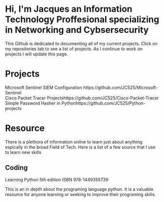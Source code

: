 <h1>Hi, I'm Jacques an Information Technology Proffesional specializing in Networking and Cybsersecurity</h1>

<b1> This Github is dedicated to documenting all of my current projects. Click on my repositories tab to see a list of projects. As I continue to work on projects I will update this page.</b1>

<h1>Projects</h1>
<b1>Microsoft Sentinel SIEM Configuration <a1>https://github.com/JC525/Microsoft-Sentinel</a1></b1>
<br><b1>Cisco Packet Tracer Projects<a1>https://github.com/JC525/Cisco-Packet-Tracer</a1></b1>
<br><b1>Simple Password Hasher in Python<a1>https://github.com/JC525/Python-projects</a1></b1>

<h1>Resource</h1>
<b1>There is a plethora of information online to learn just about anything espically in the broad Field of Tech. Here is a list of a few source that I use to learn new skills</b1>
<h2>Coding</h2>
<b1>Learning Python 5th edition ISBN 978-1449355739 <br>
<p>This is an in depth about the programing language python. It is a valuable resource for anyone learning or seeking to improve their programing skills.</p></b1>
<br


